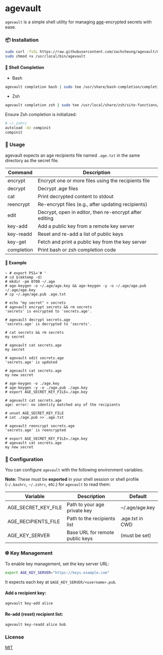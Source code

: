 # agevault

`agevault` is a simple shell utility for managing [age](https://github.com/FiloSottile/age)-encrypted secrets with ease.

### 📦 Installation

```sh
sudo curl -fsSL https://raw.githubusercontent.com/zachcheung/agevault/main/agevault.sh -o /usr/local/bin/agevault
sudo chmod +x /usr/local/bin/agevault
```

#### 🧠 Shell Completion

- Bash

```sh
agevault completion bash | sudo tee /usr/share/bash-completion/completions/agevault
```

- Zsh

```sh
agevault completion zsh | sudo tee /usr/local/share/zsh/site-functions/_agevault
```

Ensure Zsh completion is initialized:

```sh
# ~/.zshrc
autoload -Uz compinit
compinit
```

### 🚀 Usage

agevault expects an age recipients file named `.age.txt` in the same directory as the secret file.

| Command    | Description                                            |
|------------|--------------------------------------------------------|
| encrypt    | Encrypt one or more files using the recipients file    |
| decrypt    | Decrypt .age files                                     |
| cat        | Print decrypted content to stdout                      |
| reencrypt  | Re-encrypt files (e.g., after updating recipients)     |
| edit       | Decrypt, open in editor, then re-encrypt after editing |
| key-add    | Add a public key from a remote key server              |
| key-readd  | Reset and re-add a list of public keys                 |
| key-get    | Fetch and print a public key from the key server       |
| completion | Print bash or zsh completion code                      |

#### 📂 Example

```console
~ # export PS1='# '
# cd $(mktemp -d)
# mkdir -pm 0700 ~/.age
# age-keygen -o ~/.age/age.key && age-keygen -y -o ~/.age/age.pub ~/.age/age.key
# cp ~/.age/age.pub .age.txt

# echo "my secret" > secrets
# agevault encrypt secrets && rm secrets
'secrets' is encrypted to 'secrets.age'.

# agevault decrypt secrets.age
'secrets.age' is decrypted to 'secrets'.

# cat secrets && rm secrets
my secret

# agevault cat secrets.age
my secret

# agevault edit secrets.age
'secrets.age' is updated

# agevault cat secrets.age
my new secret

# age-keygen -o ./age.key
# age-keygen -y -o ./age.pub ./age.key
# export AGE_SECRET_KEY_FILE=./age.key

# agevault cat secrets.age
age: error: no identity matched any of the recipients

# unset AGE_SECRET_KEY_FILE
# cat ./age.pub >> .age.txt

# agevault reencrypt secrets.age
'secrets.age' is reencrypted

# export AGE_SECRET_KEY_FILE=./age.key
# agevault cat secrets.age
my new secret
```

### 🔐 Configuration

You can configure `agevault` with the following environment variables.

**Note:** These must be **exported** in your shell session or shell profile (`~/.bashrc`, `~/.zshrc`, etc.) for `agevault` to read them:

| Variable            | Description                     | Default         |
|---------------------|---------------------------------|-----------------|
| AGE_SECRET_KEY_FILE | Path to your age private key    | ~/.age/age.key  |
| AGE_RECIPIENTS_FILE | Path to the recipients list     | .age.txt in CWD |
| AGE_KEY_SERVER      | Base URL for remote public keys | (must be set)   |

### 🌐 Key Management

To enable key management, set the key server URL:

```sh
export AGE_KEY_SERVER="https://keys.example.com"
```

It expects each key at `$AGE_KEY_SERVER/<username>.pub`.

#### Add a recipient key:

```sh
agevault key-add alice
```

#### Re-add (reset) recipient list:

```sh
agevault key-readd alice bob
```

### License

[MIT](LICENSE)
